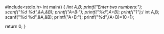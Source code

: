 
#include<stdio.h>
int main()
{
  /*int A,B;
  printf("Enter two numbers:");
  scanf("%d %d",&A,&B);
  printf("A+B:");
  printf("%d",A+B);
  printf("1");*/
int A,B;
scanf("%d %d",&A,&B);
printf("A+B:");
printf("%d",(A+B)*10+1);




   return 0;
}
